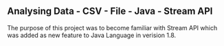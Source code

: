 ## Analysing Data - CSV - File - Java - Stream API
The purpose of this project was to become familiar with Stream API which was added as new feature to Java Language in verision 1.8.
